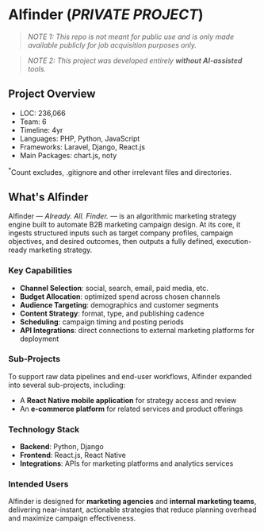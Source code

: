 # Alfinder (_PRIVATE PROJECT_)

> _NOTE 1: This repo is not meant for public use and is only made available publicly for job acquisition purposes only._

> _NOTE 2: This project was developed entirely __without AI-assisted__ tools._

**Project Overview**
---
- LOC: 236,066
- Team: 6
- Timeline: 4yr
- Languages: PHP, Python, JavaScript
- Frameworks: Laravel, Django, React.js
- Main Packages: chart.js, noty

<sup>*</sup>Count excludes, .gitignore and other irrelevant files and directories.

**What's Alfinder**
---

Alfinder — *Already. All. Finder.* — is an algorithmic marketing strategy engine built to automate B2B marketing campaign design. At its core, it ingests structured inputs such as target company profiles, campaign objectives, and desired outcomes, then outputs a fully defined, execution-ready marketing strategy.  

### Key Capabilities
- **Channel Selection**: social, search, email, paid media, etc.  
- **Budget Allocation**: optimized spend across chosen channels  
- **Audience Targeting**: demographics and customer segments  
- **Content Strategy**: format, type, and publishing cadence  
- **Scheduling**: campaign timing and posting periods  
- **API Integrations**: direct connections to external marketing platforms for deployment  

### Sub-Projects
To support raw data pipelines and end-user workflows, Alfinder expanded into several sub-projects, including:  
- A **React Native mobile application** for strategy access and review  
- An **e-commerce platform** for related services and product offerings  

### Technology Stack
- **Backend**: Python, Django  
- **Frontend**: React.js, React Native  
- **Integrations**: APIs for marketing platforms and analytics services  

### Intended Users
Alfinder is designed for **marketing agencies** and **internal marketing teams**, delivering near-instant, actionable strategies that reduce planning overhead and maximize campaign effectiveness.
